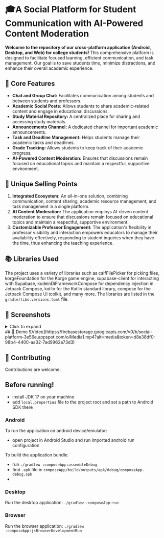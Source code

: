 
# 🎓A Social Platform for Student Communication with AI-Powered Content Moderation

**Welcome to the repository of our cross-platform application (Android, Desktop, and Web) for college students!** This comprehensive platform is designed to facilitate focused learning, efficient communication, and task management. Our goal is to save students time, minimize distractions, and enhance their overall academic experience.

## 🌟 Core Features

- **Chat and Group Chat:** Facilitates communication among students and between students and professors.
- **Academic Social Posts:** Allows students to share academic-related content and engage in educational discussions.
- **Study Material Repository:** A centralized place for sharing and accessing study materials.
- **Announcements Channel:** A dedicated channel for important academic announcements.
- **Task and Deadline Management:** Helps students manage their academic tasks and deadlines.
- **Grade Tracking:** Allows students to keep track of their academic progress.
- **AI-Powered Content Moderation:** Ensures that discussions remain focused on educational topics and maintain a respectful, supportive environment.

## 🚀 Unique Selling Points

1. **Integrated Ecosystem:** An all-in-one solution, combining communication, content sharing, academic resource management, and task management in a single platform.
2. **AI Content Moderation:** The application employs AI-driven content moderation to ensure that discussions remain focused on educational topics and maintain a respectful, supportive environment.
3. **Customizable Professor Engagement:** The application's flexibility in professor visibility and interaction empowers educators to manage their availability effectively, responding to student inquiries when they have the time, thus enhancing the teaching experience.

## 📚 Libraries Used

The project uses a variety of libraries such as calfFilePicker for picking files, korgeFoundation for the Korge game engine, supabase-client for interacting with Supabase, kodeinDiFrameworkCompose for dependency injection in Jetpack Compose, kotlin for the Kotlin standard library, compose for the Jetpack Compose UI toolkit, and many more. The libraries are listed in the `gradle/libs.versions.toml` file.

## 📸 Screenshots

<details>
<summary>Click to expand</summary>

### Chat Screen

![Chat Screen](https://firebasestorage.googleapis.com/v0/b/social-platform-3e56e.appspot.com/o/Picture2.png?alt=media&token=adb251eb-816d-4c12-8165-994ac57164ce)

### Academic Social Posts Screen

![Academic Social Posts Screen](https://firebasestorage.googleapis.com/v0/b/social-platform-3e56e.appspot.com/o/Picture1.png?alt=media&token=523f4e8e-0719-4884-b1bf-07cda4bbbe93)

### Study Material Repository Screen

![Study Material Repository Screen](https://firebasestorage.googleapis.com/v0/b/social-platform-3e56e.appspot.com/o/Picture3.png?alt=media&token=4d82f399-edc4-4716-90aa-596fb64de03b)

### Announcements Channel Screen
 Under construction

### Task and Deadline Management Screen
 Under construction
### Grade Tracking Screen
 Under construction

</details>
## 📸 Demo
![Video](https://firebasestorage.googleapis.com/v0/b/social-platform-3e56e.appspot.com/o/Media1.mp4?alt=media&token=d8e38df0-98b4-4400-aa32-7ad9962a73d3)

## 📝 Contributing

Contributions are welcome. 


## Before running!
 - install JDK 17 on your machine
 - add `local.properties` file to the project root and set a path to Android SDK there

### Android
To run the application on android device/emulator:  
 - open project in Android Studio and run imported android run configuration

To build the application bundle:
 - run `./gradlew :composeApp:assembleDebug`
 - find `.apk` file in `composeApp/build/outputs/apk/debug/composeApp-debug.apk`
 - 
### Desktop
Run the desktop application: `./gradlew :composeApp:run`

### Browser
Run the browser application: `./gradlew :composeApp:jsBrowserDevelopmentRun`


